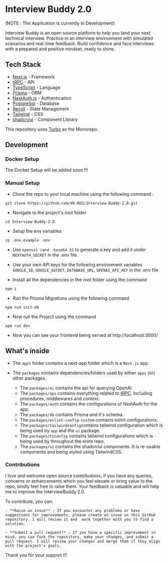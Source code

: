 # Interview Buddy 2.0

(NOTE : The Application is currently in Development)

Interview Buddy is an open source platform to help you land your next technical interview. Practice in an interview environment with simulated scenarios and real-time feedback. Build confidence and face interviews with a prepared and positive mindset, ready to shine.

## Tech Stack

- [Next.js](https://nextjs.org/)                 - Framework
- [tRPC](https://trpc.io/)                      - API
- [TypeScript](https://www.typescriptlang.org/)  - Language
- [Prisma](https://www.prisma.io/)               - ORM
- [NextAuth.js](https://next-auth.js.org/)       - Authentication
- [PostgreSql](https://www.postgresql.org/)      - Database
- [Recoil](https://recoiljs.org/)                - State Management
- [Tailwind](https://tailwindcss.com/)           - CSS
- [shadcn/ui](https://ui.shadcn.com/)            - Component Library

This repository uses [Turbo](https://turbo.build/repo) as the Monorepo.

## Development

### Docker Setup

The Docker Setup will be added soon !!! 

### Manual Setup

- Clone the repo to your local machine using the following command :

```
git clone https://github.com/VK-RED/Interview-Buddy-2.0.git
```
- Navigate to the project's root folder

```
cd Interview-Buddy-2.0
```
- Setup the env variables

```
cp .env.example .env
```
- Use `openssl rand -base64 32` to generate a key and add it under `NEXTAUTH_SECRET` in the .env file.
- Use your own API keys for the following environment variables `GOOGLE_ID`, `GOOGLE_SECRET`, `DATABASE_URL`, `OPENAI_API_KEY` in the .env file

- Install all the dependencies in the root folder using the command

```
npm i
```


- Run the Prisma Migrations using the following command

```
npm run init-db
```


- Now run the Project using the command

```
npm run dev
```

- Now you can see your frontend being served at http://localhost:3000/


## What's inside

- The `apps` folder contains a next-app folder which is a `Next.js` app
- The `packages` contains dependencies/folders used by either `apps` (or) other packages.

    - The `packages/ai` contains the api for querying OpenAI.
    - The `packages/api` contains everything related to [tRPC](https://trpc.io/). Including procedures, middlewares and context.
    - The `packages/auth` contains the configurations of NextAuth for the app.
    - The `packages/db` contains Prisma and it's schema.
    - The `packages/eslint-config-custom` contains eslint configurations.
    - The `packages/tailwindconfig`contains tailwind configuration which is being used by `app` and the `ui` package.
    - The `packages/tsconfig` contains tailwind configurations which is being used by throughout the enire repo.
    - The `packages/ui` contains the shadcn/ui components. It is re-usable components and being styled using TailwindCSS.

### Contributions

I love and welcome open source contributions, if you have any queries, concerns or enhancements which you feel elevate or bring value to the repo, kindly feel free to raise them. Your feedback is valuable and will help me to improve the InterviewBuddy 2.0.

To contribute, you can:

    - **Raise an issue** : If you encounter any problems or have suggestions for improvements, please create an issue on this GitHub repository. I will review it and  work together with you to find a solution.

    - **Submit a pull request** : If you have a specific improvement in mind, you can fork the repository, make your changes, and submit a pull request. I will review your changes and merge them if they align with the project's goals.

Thank you for your support !!!